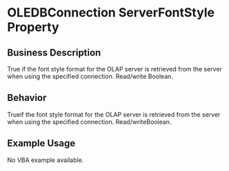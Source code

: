 # OLEDBConnection ServerFontStyle Property

## Business Description
True if the font style format for the OLAP server is retrieved from the server when using the specified connection. Read/write Boolean.

## Behavior
Trueif the font style format for the OLAP server is retrieved from the server when using the specified connection.  Read/writeBoolean.

## Example Usage
No VBA example available.
